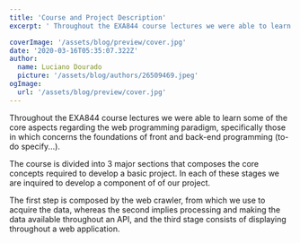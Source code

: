 ```yaml
---
title: 'Course and Project Description'
excerpt: ' Throughout the EXA844 course lectures we were able to learn some of the core aspects regarding the web programming paradigm, specifically those in which concerns the foundations of front and back-end programming (to-do specify...). '

coverImage: '/assets/blog/preview/cover.jpg'
date: '2020-03-16T05:35:07.322Z'
author:
  name: Luciano Dourado
  picture: '/assets/blog/authors/26509469.jpeg'
ogImage:
  url: '/assets/blog/preview/cover.jpg'
---
```


Throughout the EXA844 course lectures we were able to learn some of the core aspects regarding the web programming paradigm, specifically those in which concerns the foundations of front and back-end programming (to-do specify...). 

The course is divided into 3 major sections that composes the core concepts required to develop a basic project. In each of these stages we are inquired to develop a component of of our project.  

The first step is composed by the web crawler, from which we use to acquire the data, whereas the second implies processing and making the data available throughout an API, and the third stage consists of displaying throughout a web application. 

